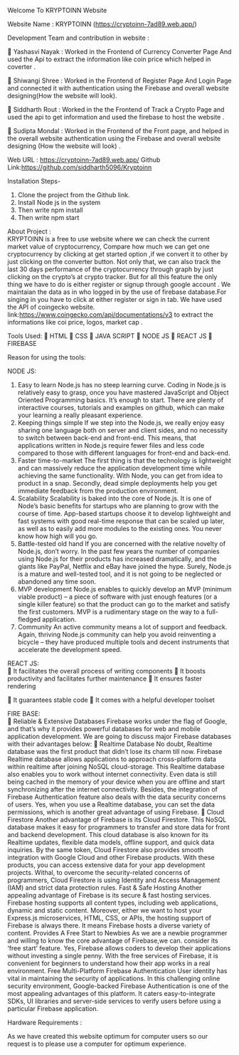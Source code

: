 Welcome To KRYPTOINN Website

Website Name : KRYPTOINN (https://cryptoinn-7ad89.web.app/)

Development Team and contribution in website :

 Yashasvi Nayak : Worked in the Frontend of Currency Converter Page And used the Api to extract the information like coin price which helped in coverter .

 Shiwangi Shree : Worked in the Frontend of Register Page And Login Page and connected it with authentication using the Firebase and overall website designing(How the website will look).

 Siddharth Rout : Worked in the the Frontend of Track a Crypto Page and used the api to get information and used the firebase to host the website .

 Sudipta Mondal : Worked in the Frontend of the Front page, and helped in the overall website authentication using the Firebase and overall website designing (How the website will look) .

Web URL : https://cryptoinn-7ad89.web.app/
Github Link:https://github.com/siddharth5096/Kryptoinn

Installation Steps- 
1. Clone the project from the Github link.
2. Install Node js in the system 
3. Then write npm install 
4. Then write npm start

About Project  :  
KRYPTOINN is a free to use website where we can check the current market value of cryptocurrency, Compare how much we can get one cryptocurrency  by clicking at get started option ,if we convert it to other by just clicking on the converter button. Not only that, we can also track the last 30 days performance of the cryptocurrency through graph by just clicking on the crypto’s at crypto tracker. But for all this feature the only thing we have to do is either register or signup through google account . We maintaian the data as in who logged in by the use of firebase database.For singing in you have to click at either register or sign in tab.
We have used the API of coingecko website. link:https://www.coingecko.com/api/documentations/v3
to extract the informations like coi  price, logos, market cap . 

Tools Used:
	HTML
	CSS
	JAVA SCRIPT
	NODE JS
	REACT JS
	FIREBASE


Reason for using the tools:

NODE JS:   
1. Easy to learn
Node.js has no steep learning curve. Coding in Node.js is relatively easy to grasp, once you have mastered JavaScript and Object Oriented Programming basics. It’s enough to start.
There are plenty of interactive courses, tutorials and examples on github, which can make your learning a really pleasant experience.  
2. Keeping things simple
 If we  step into the Node.js, we really enjoy easy sharing one language both on server and client sides, and no necessity to switch between back-end and front-end.
This means, that applications written in Node.js require fewer files and less code compared to those with different languages for front-end and back-end. 
3. Faster time-to-market
The first thing is that the technology is lightweight and can massively reduce the application development time while achieving the same functionality. With Node, you can get from idea to product in a snap. Secondly, dead simple deployments help you get immediate feedback from the production environment.
4. Scalability
Scalability is baked into the core of Node.js. It is one of Node’s basic benefits for startups who are planning to grow with the course of time. App-based startups choose it to develop lightweight and fast systems with good real-time response that can be scaled up later, as well as to easily add more modules to the existing ones. You never know how high will you go.
5. Battle-tested old hand
If you are concerned with the relative novelty of Node.js, don’t worry. In the past few years the number of companies using Node.js for their products has increased dramatically, and the giants like PayPal, Netflix and eBay have joined the hype.
Surely, Node.js is a mature and well-tested tool, and it is not going to be neglected or abandoned any time soon.
6. MVP development
Node.js enables to quickly develop an MVP (minimum viable product)  – a piece of software with just enough features (or a single killer feature) so that the product can go to the market and satisfy the first customers. MVP is a rudimentary stage on the way to a full-fledged application.
7. Community
An active community means a lot of support and feedback. Again, thriving Node.js community can help you avoid reinventing a bicycle – they have produced multiple tools and decent instruments that accelerate the development speed.


REACT JS:   
	 It facilitates the overall process of writing components
	It boosts productivity and facilitates further maintenance
	It ensures faster rendering

	It guarantees stable code
	It comes with a helpful developer toolset


FIRE BASE:   
	Reliable & Extensive Databases
Firebase works under the flag of Google, and that’s why it provides powerful databases for web and mobile application development. We are going to discuss major Firebase databases with their advantages below:
	Realtime Database
No doubt, Realtime database was the first product that didn’t lose its charm till now. Firebase Realtime database allows applications to approach cross-platform data within realtime after joining NoSQL cloud-storage. This Realtime database also enables you to work without internet connectivity. Even data is still being cached in the memory of your device when you are offline and start synchronizing after the internet connectivity.
Besides, the integration of Firebase Authentication feature also deals with the data security concerns of users. Yes, when you use a Realtime database, you can set the data permissions, which is another great advantage of using Firebase.
	Cloud Firestore
Another advantage of Firebase is its Cloud Firestore. This NoSQL database makes it easy for programmers to transfer and store data for front and backend development. This cloud database is also known for its Realtime updates, flexible data models, offline support, and quick data inquiries.
By the same token, Cloud Firestore also provides smooth integration with Google Cloud and other Firebase products. With these products, you can access extensive data for your app development projects. Withal, to overcome the security-related concerns of programmers, Cloud Firestore is using Identity and Access Management (IAM) and strict data protection rules.
Fast & Safe Hosting
Another appealing advantage of Firebase is its secure & fast hosting services. Firebase hosting supports all content types, including web applications, dynamic and static content. Moreover, either we want to host your Express.js microservices, HTML, CSS, or APIs, the hosting support of Firebase is always there. It means Firebase hosts a diverse variety of content.
Provides A Free Start to Newbies
As we are a newbie programmer and willing to know the core advantage of Firebase,we can. consider its ‘free start’ feature. Yes, Firebase allows coders to develop their applications without investing a single penny. With the free services of Firebase, it is convenient for beginners to understand how their app works in a real environment.
Free Multi-Platform Firebase Authentication
User identity has vital in maintaining the security of applications. In this challenging online security environment, Google-backed Firebase Authentication is one of the most appealing advantages of this platform. It caters easy-to-integrate SDKs, UI libraries and server-side services to verify users before using a particular Firebase application.


Hardware Requirements     :

As we have created this website optimum for computer users so our request is to please use a computer for optimum experience. 


